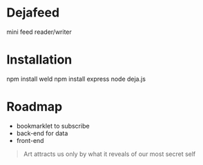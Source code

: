 Dejafeed
========

mini feed reader/writer

Installation
============

npm install weld
npm install express
node deja.js

Roadmap
============

  * bookmarklet to subscribe
  * back-end for data
  * front-end

> Art attracts us
> only by what it reveals
> of our most secret self
